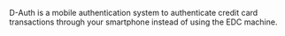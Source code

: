 D-Auth is a mobile authentication system to authenticate credit card transactions through your smartphone instead of using the EDC machine. 
